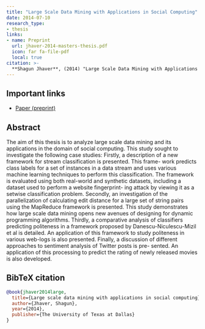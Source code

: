 ```yaml
---
title: "Large Scale Data Mining with Applications in Social Computing"
date: 2014-07-10
research_type: 
- thesis
links:
- name: Preprint
  url: jhaver-2014-masters-thesis.pdf
  icon: far fa-file-pdf
  local: true  
citation: >-
  **Shagun Jhaver**, (2014) "Large Scale Data Mining with Applications in Social Computing," *Masters Thesis, The University of Texas at Dallas*. 
---
```


## Important links

- [Paper (preprint)](jhaver-2014-masters-thesis.pdf)

## Abstract

The aim of this thesis is to analyze large scale data mining and its applications in the domain of social computing. This study sought to investigate the following case studies: Firstly, a description of a new framework for stream classification is presented. This frame- work predicts class labels for a set of instances in a data stream and uses various machine learning techniques to perform this classification. The framework is evaluated using both real-world and synthetic datasets, including a dataset used to perform a website fingerprint- ing attack by viewing it as a setwise classification problem. Secondly, an investigation of the parallelization of calculating edit distance for a large set of string pairs using the MapReduce framework is presented. This study demonstrates how large scale data mining opens new avenues of designing for dynamic programming algorithms. Thirdly, a comparative analysis of classifiers predicting politeness in a framework proposed by Danescu-Niculescu-Mizil et al is detailed. An application of this framework to study politeness in various web-logs is also presented. Finally, a discussion of different approaches to sentiment analysis of Twitter posts is pre- sented. An application of this processing to predict the rating of newly released movies is also developed.

## BibTeX citation

```bibtex
@book{jhaver2014large,
  title={Large scale data mining with applications in social computing},
  author={Jhaver, Shagun},
  year={2014},
  publisher={The University of Texas at Dallas}
}
```
# 